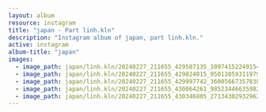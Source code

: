 ```yaml
---
layout: album
resource: instagram
title: "japan - Part linh.kln"
description: "Instagram album of japan, part linh.kln."
active: instagram
album-title: "japan"
images:
  - image_path: japan/linh.kln/20240227_211655_429587135_1097415224915468_3415985951360099023_n.jpg
  - image_path: japan/linh.kln/20240227_211655_429824015_950138593119792_4112419741927519942_n.jpg
  - image_path: japan/linh.kln/20240227_211655_429997742_360056673578389_4161422670207194005_n.jpg
  - image_path: japan/linh.kln/20240227_211655_430064261_985234466359823_3501383545569246339_n.jpg
  - image_path: japan/linh.kln/20240227_211655_430346805_271343029329621_4496545828988633674_n.jpg
---
```

